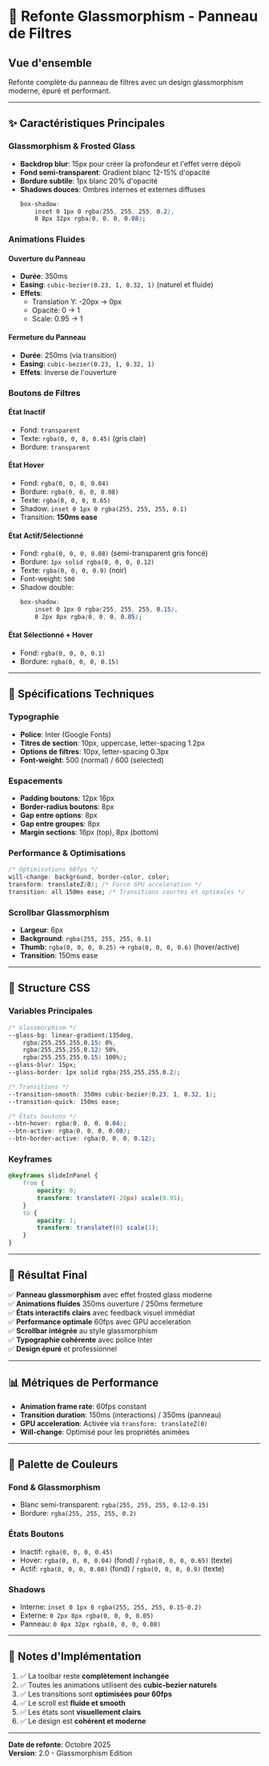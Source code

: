 # 🎨 Refonte Glassmorphism - Panneau de Filtres

## Vue d'ensemble
Refonte complète du panneau de filtres avec un design glassmorphism moderne, épuré et performant.

---

## ✨ Caractéristiques Principales

### Glassmorphism & Frosted Glass
- **Backdrop blur**: 15px pour créer la profondeur et l'effet verre dépoli
- **Fond semi-transparent**: Gradient blanc 12-15% d'opacité
- **Bordure subtile**: 1px blanc 20% d'opacité
- **Shadows douces**: Ombres internes et externes diffuses
  ```css
  box-shadow: 
      inset 0 1px 0 rgba(255, 255, 255, 0.2),
      0 8px 32px rgba(0, 0, 0, 0.08);
  ```

### Animations Fluides

#### Ouverture du Panneau
- **Durée**: 350ms
- **Easing**: `cubic-bezier(0.23, 1, 0.32, 1)` (naturel et fluide)
- **Effets**:
  - Translation Y: -20px → 0px
  - Opacité: 0 → 1
  - Scale: 0.95 → 1

#### Fermeture du Panneau
- **Durée**: 250ms (via transition)
- **Easing**: `cubic-bezier(0.23, 1, 0.32, 1)`
- **Effets**: Inverse de l'ouverture

### Boutons de Filtres

#### État Inactif
- Fond: `transparent`
- Texte: `rgba(0, 0, 0, 0.45)` (gris clair)
- Bordure: `transparent`

#### État Hover
- Fond: `rgba(0, 0, 0, 0.04)`
- Bordure: `rgba(0, 0, 0, 0.08)`
- Texte: `rgba(0, 0, 0, 0.65)`
- Shadow: `inset 0 1px 0 rgba(255, 255, 255, 0.1)`
- Transition: **150ms ease**

#### État Actif/Sélectionné
- Fond: `rgba(0, 0, 0, 0.08)` (semi-transparent gris foncé)
- Bordure: `1px solid rgba(0, 0, 0, 0.12)`
- Texte: `rgba(0, 0, 0, 0.9)` (noir)
- Font-weight: `500`
- Shadow double:
  ```css
  box-shadow: 
      inset 0 1px 0 rgba(255, 255, 255, 0.15),
      0 2px 8px rgba(0, 0, 0, 0.05);
  ```

#### État Sélectionné + Hover
- Fond: `rgba(0, 0, 0, 0.1)`
- Bordure: `rgba(0, 0, 0, 0.15)`

---

## 🎯 Spécifications Techniques

### Typographie
- **Police**: Inter (Google Fonts)
- **Titres de section**: 10px, uppercase, letter-spacing 1.2px
- **Options de filtres**: 10px, letter-spacing 0.3px
- **Font-weight**: 500 (normal) / 600 (selected)

### Espacements
- **Padding boutons**: 12px 16px
- **Border-radius boutons**: 8px
- **Gap entre options**: 8px
- **Gap entre groupes**: 8px
- **Margin sections**: 16px (top), 8px (bottom)

### Performance & Optimisations
```css
/* Optimisations 60fps */
will-change: background, border-color, color;
transform: translateZ(0); /* Force GPU acceleration */
transition: all 150ms ease; /* Transitions courtes et optimales */
```

### Scrollbar Glassmorphism
- **Largeur**: 6px
- **Background**: `rgba(255, 255, 255, 0.1)`
- **Thumb**: `rgba(0, 0, 0, 0.25)` → `rgba(0, 0, 0, 0.6)` (hover/active)
- **Transition**: 150ms ease

---

## 📐 Structure CSS

### Variables Principales
```css
/* Glassmorphism */
--glass-bg: linear-gradient(135deg, 
    rgba(255,255,255,0.15) 0%, 
    rgba(255,255,255,0.12) 50%, 
    rgba(255,255,255,0.15) 100%);
--glass-blur: 15px;
--glass-border: 1px solid rgba(255,255,255,0.2);

/* Transitions */
--transition-smooth: 350ms cubic-bezier(0.23, 1, 0.32, 1);
--transition-quick: 150ms ease;

/* États boutons */
--btn-hover: rgba(0, 0, 0, 0.04);
--btn-active: rgba(0, 0, 0, 0.08);
--btn-border-active: rgba(0, 0, 0, 0.12);
```

### Keyframes
```css
@keyframes slideInPanel {
    from {
        opacity: 0;
        transform: translateY(-20px) scale(0.95);
    }
    to {
        opacity: 1;
        transform: translateY(0) scale(1);
    }
}
```

---

## 🚀 Résultat Final

✅ **Panneau glassmorphism** avec effet frosted glass moderne  
✅ **Animations fluides** 350ms ouverture / 250ms fermeture  
✅ **États interactifs clairs** avec feedback visuel immédiat  
✅ **Performance optimale** 60fps avec GPU acceleration  
✅ **Scrollbar intégrée** au style glassmorphism  
✅ **Typographie cohérente** avec police Inter  
✅ **Design épuré** et professionnel  

---

## 📊 Métriques de Performance

- **Animation frame rate**: 60fps constant
- **Transition duration**: 150ms (interactions) / 350ms (panneau)
- **GPU acceleration**: Activée via `transform: translateZ(0)`
- **Will-change**: Optimisé pour les propriétés animées

---

## 🎨 Palette de Couleurs

### Fond & Glassmorphism
- Blanc semi-transparent: `rgba(255, 255, 255, 0.12-0.15)`
- Bordure: `rgba(255, 255, 255, 0.2)`

### États Boutons
- Inactif: `rgba(0, 0, 0, 0.45)`
- Hover: `rgba(0, 0, 0, 0.04)` (fond) / `rgba(0, 0, 0, 0.65)` (texte)
- Actif: `rgba(0, 0, 0, 0.08)` (fond) / `rgba(0, 0, 0, 0.9)` (texte)

### Shadows
- Interne: `inset 0 1px 0 rgba(255, 255, 255, 0.15-0.2)`
- Externe: `0 2px 8px rgba(0, 0, 0, 0.05)`
- Panneau: `0 8px 32px rgba(0, 0, 0, 0.08)`

---

## 📝 Notes d'Implémentation

1. ✅ La toolbar reste **complètement inchangée**
2. ✅ Toutes les animations utilisent des **cubic-bezier naturels**
3. ✅ Les transitions sont **optimisées pour 60fps**
4. ✅ Le scroll est **fluide et smooth**
5. ✅ Les états sont **visuellement clairs**
6. ✅ Le design est **cohérent et moderne**

---

**Date de refonte**: Octobre 2025  
**Version**: 2.0 - Glassmorphism Edition

